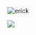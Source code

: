 ![erick](https://github.com/ErickChatalov/Gold-annual-prices-prediction/tree/main/Model-2/images/fitted_vs_actual_observations.jpg?raw=true)

<img src="https://github.com/ErickChatalov/Gold-annual-prices-prediction/tree/main/Model-2/images/image1.jpg">